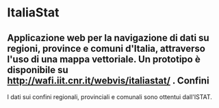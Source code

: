 ItaliaStat
==========

Applicazione web per la navigazione di dati su regioni, province e comuni d'Italia, attraverso l'uso di una mappa vettoriale. Un prototipo è disponibile su http://wafi.iit.cnr.it/webvis/italiastat/
.
Confini
-------

I dati sui confini regionali, provinciali e comunali sono ottentui dall'ISTAT.
